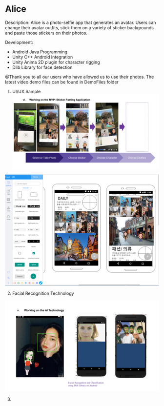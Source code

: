 # Alice

Description: Alice is a photo-selfie app that generates an avatar. Users can change their avatar outfits, stick them on a variety of sticker backgrounds and paste those stickers on their photos. 

Development: 
- Android Java Programming 
- Unity C++ Android integration
- Unity Anima 2D plugin for character rigging 
- Dlib Library for face detection

@Thank you to all our users who have allowed us to use their photos. The latest video demo files can be found in DemoFiles folder



1. UI/UX Sample 
![UI UX sample](https://github.com/jangj8523/Alice/blob/master/Demo%20files/UI:UX%20sample%202.png)

![UI UX sample](https://github.com/jangj8523/Alice/blob/master/Demo%20files/UI:UX%20sample.png)


2. Facial Recognition Technology

![Technology sample](https://github.com/jangj8523/Alice/blob/master/Demo%20files/AI%20Technology.png)


3. 
